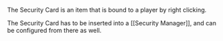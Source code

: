 The Security Card is an item that is bound to a player by right clicking.

The Security Card has to be inserted into a [[Security Manager]], and can be configured from there as well.